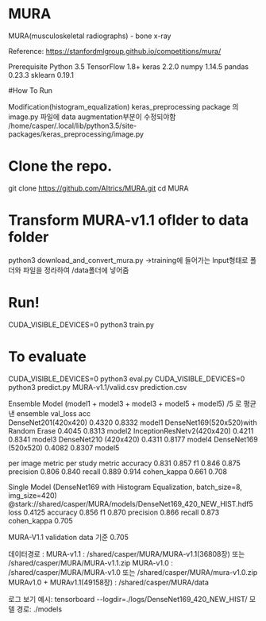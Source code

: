 # MURA
MURA(musculoskeletal radiographs) - bone x-ray

Reference: https://stanfordmlgroup.github.io/competitions/mura/

Prerequisite
Python 3.5
TensorFlow 1.8+
keras 2.2.0
numpy 1.14.5
pandas 0.23.3
sklearn 0.19.1

#How To Run

Modification(histogram_equalization)
keras_preprocessing package 의 image.py 파일에 data augmentation부분이 수정되야함
/home/casper/.local/lib/python3.5/site-packages/keras_preprocessing/image.py

# Clone the repo.
git clone https://github.com/AItrics/MURA.git
cd MURA

# Transform MURA-v1.1 oflder to data folder
python3 download_and_convert_mura.py
->training에 들어가는 Input형태로 폴더와 파일을 정라하여 /data폴더에 넣어줌

# Run! 
CUDA_VISIBLE_DEVICES=0 python3 train.py

# To evaluate
CUDA_VISIBLE_DEVICES=0 python3 eval.py
CUDA_VISIBLE_DEVICES=0 python3 predict.py MURA-v1.1/valid.csv prediction.csv

Ensemble Model
(model1 + model3 + model3  + model5 + model5) /5 로 평균낸 ensemble
                      val_loss acc   
DenseNet201(420x420)	0.4320	0.8332	model1
DenseNet169(520x520)with Random Erase	0.4045	0.8313	model2
InceptionResNetv2(420x420)	0.4211	0.8341	model3
DenseNet210 (420x420)	0.4311	0.8177	model4
DenseNet169 (520x520)	0.4082	0.8307	model5


per image metric	per study metric
accuracy	0.831	0.857
f1	0.846	0.875
precision	0.806	0.840
recall	0.889	0.914
cohen_kappa	0.661	0.708

Single Model (DenseNet169 with Histogram Equalization, batch_size=8,  img_size=420)
@stark://shared/casper/MURA/models/DenseNet169_420_NEW_HIST.hdf5
loss	0.4125
accuracy	0.856
f1	0.870
precision	0.866
recall	0.873
cohen_kappa	0.705

MURA-V1.1 validation data 기준 0.705

데이터경로 :
MURA-v1.1 : /shared/casper/MURA/MURA-v1.1(36808장) 또는 /shared/casper/MURA/MURA-v1.1.zip 
MURA-v1.0 : /shared/casper/MURA/MURA-v1.0          또는 /shared/casper/MURA/mura-v1.0.zip
MURAv1.0 + MURAv1.1(49158장) : /shared/casper/MURA/data 

로그 보기 예시:
tensorboard --logdir=./logs/DenseNet169_420_NEW_HIST/
모델 경로:
./models
